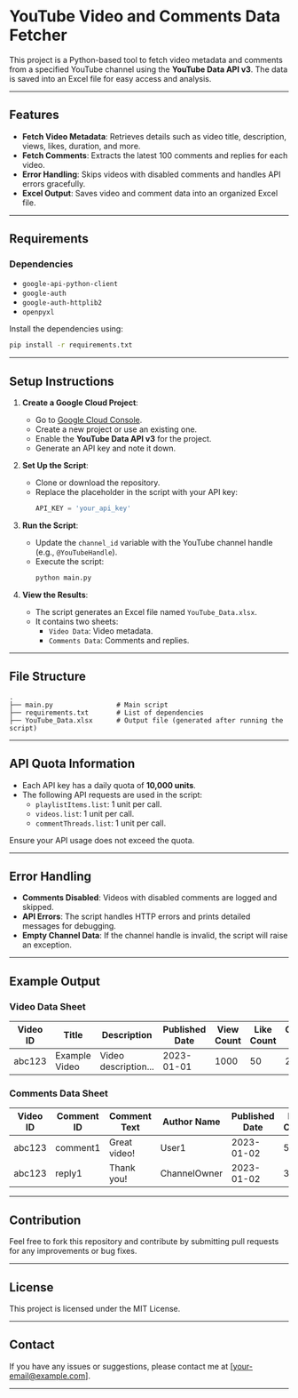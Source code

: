 
# YouTube Video and Comments Data Fetcher

This project is a Python-based tool to fetch video metadata and comments from a specified YouTube channel using the **YouTube Data API v3**. The data is saved into an Excel file for easy access and analysis.

---

## Features

- **Fetch Video Metadata**: Retrieves details such as video title, description, views, likes, duration, and more.
- **Fetch Comments**: Extracts the latest 100 comments and replies for each video.
- **Error Handling**: Skips videos with disabled comments and handles API errors gracefully.
- **Excel Output**: Saves video and comment data into an organized Excel file.

---

## Requirements

### **Dependencies**
- `google-api-python-client`
- `google-auth`
- `google-auth-httplib2`
- `openpyxl`

Install the dependencies using:
```bash
pip install -r requirements.txt
```

---

## Setup Instructions

1. **Create a Google Cloud Project**:
   - Go to [Google Cloud Console](https://console.cloud.google.com/).
   - Create a new project or use an existing one.
   - Enable the **YouTube Data API v3** for the project.
   - Generate an API key and note it down.

2. **Set Up the Script**:
   - Clone or download the repository.
   - Replace the placeholder in the script with your API key:
     ```python
     API_KEY = 'your_api_key'
     ```

3. **Run the Script**:
   - Update the `channel_id` variable with the YouTube channel handle (e.g., `@YouTubeHandle`).
   - Execute the script:
     ```bash
     python main.py
     ```

4. **View the Results**:
   - The script generates an Excel file named `YouTube_Data.xlsx`.
   - It contains two sheets:
     - `Video Data`: Video metadata.
     - `Comments Data`: Comments and replies.

---

## File Structure

```
.
├── main.py                # Main script
├── requirements.txt       # List of dependencies
├── YouTube_Data.xlsx      # Output file (generated after running the script)
```

---

## API Quota Information

- Each API key has a daily quota of **10,000 units**.
- The following API requests are used in the script:
  - `playlistItems.list`: 1 unit per call.
  - `videos.list`: 1 unit per call.
  - `commentThreads.list`: 1 unit per call.
  
Ensure your API usage does not exceed the quota.

---

## Error Handling

- **Comments Disabled**: Videos with disabled comments are logged and skipped.
- **API Errors**: The script handles HTTP errors and prints detailed messages for debugging.
- **Empty Channel Data**: If the channel handle is invalid, the script will raise an exception.

---

## Example Output

### Video Data Sheet
| Video ID    | Title            | Description           | Published Date | View Count | Like Count | Comment Count | Duration | Thumbnail URL   |
|-------------|------------------|-----------------------|----------------|------------|------------|---------------|----------|-----------------|
| abc123      | Example Video    | Video description...  | 2023-01-01     | 1000       | 50         | 20            | PT5M30S  | thumbnail.jpg   |

### Comments Data Sheet
| Video ID    | Comment ID       | Comment Text          | Author Name    | Published Date | Like Count | Reply To |
|-------------|------------------|-----------------------|----------------|----------------|------------|----------|
| abc123      | comment1         | Great video!          | User1          | 2023-01-02     | 5          | None     |
| abc123      | reply1           | Thank you!            | ChannelOwner   | 2023-01-02     | 3          | comment1 |

---

## Contribution

Feel free to fork this repository and contribute by submitting pull requests for any improvements or bug fixes.

---

## License

This project is licensed under the MIT License.

---

## Contact

If you have any issues or suggestions, please contact me at [your-email@example.com].

--- 
